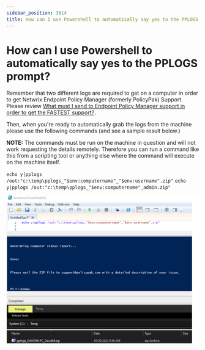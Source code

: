 ```yaml
---
sidebar_position: 3814
title: How can I use Powershell to automatically say yes to the PPLOGS prompt?
---
```


# How can I use Powershell to automatically say yes to the PPLOGS prompt?

Remember that two different logs are required to get on a computer in order to get Netwrix Endpoint Policy Manager (formerly PolicyPak) Support. Please review [What must I send to Endpoint Policy Manager support in order to get the FASTEST support?](../FastSupport).

Then, when you're ready to automatically grab the logs from the machine please use the following commands (and see a sample result below.)

**NOTE:** The commands must be run on the machine in question and will not work requesting the details remotely. Therefore you can run a command like this from a scripting tool or anything else where the command will execute on the machine itself.

`echo y|pplogs /out:"c:\temp\pplogs_"$env:computername"_"$env:username".zip"` `echo y|pplogs /out:"c:\temp\pplogs_"$env:computername"_admin.zip"`

![](../../../../../../static/images/PolicyPak/Content/Resources/Images/Troubleshooting/PowerShell/934_1_image001_950x736.png)